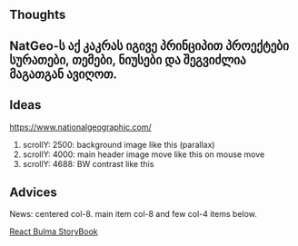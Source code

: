 ## Thoughts

## NatGeo-ს აქ კაკრას იგივე პრინციპით პროექტები სურათები, თემები, ნიუსები და შეგვიძლია მაგათგან ავიღოთ.

## Ideas
https://www.nationalgeographic.com/

1. scrollY: 2500: background image like this (parallax)
2. scrollY: 4000: main header image move like this on mouse move
3. scrollY: 4688: BW contrast like this

## Advices

News: centered col-8. main item col-8 and few col-4 items below.

[React Bulma StoryBook](https://couds.github.io/react-bulma-components/?path=/story/box--default)